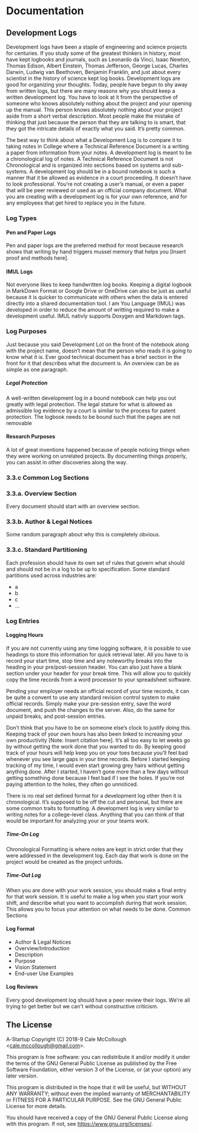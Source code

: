 # Documentation

## Development Logs

Development logs have been a staple of engineering and science projects for centuries. If you study some of the greatest thinkers in history, most have kept logbooks and journals, such as Leonardo da Vinci, Isaac Newton, Thomas Edison, Albert Einstein, Thomas Jefferson, George Lucas, Charles Darwin, Ludwig van Beethoven, Benjamin Franklin, and just about every scientist in the history of science kept log books. Development logs are good for organizing your thoughts. Today, people have begun to shy away from written logs, but there are many reasons why you should keep a written development log.
You have to look at it from the perspective of someone who knows absolutely nothing about the project and your opening up the manual. This person knows absolutely nothing about your project aside from a short verbal description. Most people make the mistake of thinking that just because the person that they are talking to is smart, that they got the intricate details of exactly what you said. It’s pretty common.

The best way to think about what a Development Log is to compare it to taking notes in College where a Technical Reference Document is a writing a paper from information from your notes. A development log is meant to be a chronological log of notes. A Technical Reference Document is not Chronological and is organized into sections based on systems and sub-systems. A development log should be in a bound notebook is such a manner that it be allowed as evidence in a court proceeding. It doesn’t have to look professional. You’re not creating a user’s manual, or even a paper that will be peer reviewed or used as an official company document. What you are creating with a development log is for your own reference, and for any employees that get hired to replace you in the future.

### Log Types

#### Pen and Paper Logs

Pen and paper logs are the preferred method for most because research shows that writing by hand triggers mussel memory that helps you [Insert proof and methods here].

#### IMUL Logs

Not everyone likes to keep handwritten log books. Keeping a digital logbook in MarkDown Format or Google Drive or OneDrive can also be just as useful because it is quicker to communicate with others when the data is entered directly into a shared documentation tool. I am You Language (IMUL) was developed in order to reduce the amount of writting required to make a development useful. IMUL nativly supports Doxygen and Markdown tags.

### Log Purposes

Just because you said Development Lot on the front of the notebook along with the project name, doesn’t mean that the person who reads it is going to know what it is. Ever good technical document has a brief section in the front for it that describes what the document is. An overview can be as simple as one paragraph.

##### Legal Protection

A well-written development log in a bound notebook can help you out greatly with legal protection. The legal stature for what is allowed as admissible log evidence by a court is similar to the process for patent protection. The logbook needs to be bound such that the pages are not removable

#### Research Purposes

A lot of great inventions happened because of people noticing things when they were working on unrelated projects. By documenting things properly, you can assist in other discoveries along the way.

### 3.3.c Common Log Sections

### 3.3.a. Overview Section
Every document should start with an overview section.

### 3.3.b. Author & Legal Notices
Some random paragraph about why this is completely obvious.

### 3.3.c. Standard Partitioning

Each profession should have its own set of rules that govern what should and should not be in a log to be up to specification. Some standard partitions used across industries are:
* a
* b
* c
* ...

### Log Entries

#### Logging Hours

If you are not currently using any time logging software, it is possible to use headings to store this information for quick retrieval later. All you have to is record your start time, stop time and any noteworthy breaks into the heading in your pre/post-session header. You can also just have a blank section under your header for your break time. This will allow you to quickly copy the time records from a word processor to your spreadsheet software.

Pending your employer needs an official record of your time records, it can be quite a convent to use any standard revision control system to make official records. Simply make your pre-session entry, save the word document, and push the changes to the server. Also, do the same for unpaid breaks, and post-session entries.

Don’t think that you have to be on someone else’s clock to justify doing this. Keeping track of your own hours has also been linked to increasing your own productivity [Note: Insert citation here]. It’s all too easy to let weeks go by without getting the work done that you wanted to do. By keeping good track of your hours will help keep you on your toes because you’ll feel bad whenever you see large gaps in your time records. Before I started keeping tracking of my time, I would even start growing grey hairs without getting anything done. After I started, I haven’t gone more than a few days without getting something done because I feel bad if I see the holes. If you’re not paying attention to the holes, they often go unnoticed.

There is no real set defined format for a development log other then it is chronological. It’s supposed to be off the cut and personal, but there are some common traits to formatting. A development log is very similar to writing notes for a college-level class. Anything that you can think of that would be important for analyzing your or your teams work.

##### Time-On Log

Chronological Formatting is where notes are kept in strict order that they were addressed in the development log. Each day that work is done on the project would be created as the project unfolds.

##### Time-Out Log

When you are done with your work session, you should make a final entry for that work session.
It is useful to make a log when you start your work shift, and describe what you want to accomplish during that work session. This allows you to focus your attention on what needs to be done.
Common Sections

#### Log Format

* Author & Legal Notices
* Overview/Introduction
* Description
* Purpose
* Vision Statement
* End-user Use Examples

#### Log Reviews

Every good development log should have a peer review their logs. We're all trying to get better but we can't without constructive criticism.

## The License

A-Startup Copyright (C) 2018-9 Cale McCollough <<cale.mccollough@gmail.com>>.

This program is free software: you can redistribute it and/or modify it under the terms of the GNU General Public License as published by the Free Software Foundation, either version 3 of the License, or (at your option) any later version.

This program is distributed in the hope that it will be useful, but WITHOUT ANY WARRANTY; without even the implied warranty of MERCHANTABILITY or FITNESS FOR A PARTICULAR PURPOSE. See the GNU General Public License for more details.

You should have received a copy of the GNU General Public License along with this program.  If not, see <https://www.gnu.org/licenses/>.
